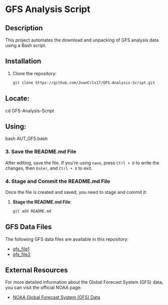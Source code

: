 # GFS Analysis Script

## Description
This project automates the download and unpacking of GFS analysis data using a Bash script.

## Installation
1. Clone the repository:
   ```bash
   git clone https://github.com/JuanCrls17/GFS-Analysis-Script.git

## Locate:
cd GFS-Analysis-Script


## Using:
bash AUT_GFS.bash <keyword>






### 3. **Save the README.md File**

After editing, save the file. If you're using `nano`, press `Ctrl + O` to write the changes, then `Enter`, and `Ctrl + X` to exit.

### 4. **Stage and Commit the README.md File**

Once the file is created and saved, you need to stage and commit it:

1. **Stage the README.md File**:
   ```bash
   git add README.md

## GFS Data Files

The following GFS data files are available in this repository:

- [gfs_file1](GFS_data/gfs_file1)
- [gfs_file2](GFS_data/gfs_file2)

## External Resources

For more detailed information about the Global Forecast System (GFS) data, you can visit the official NOAA page:

- [NOAA Global Forecast System (GFS) Data](https://www.ncei.noaa.gov/products/weather-climate-models/global-forecast)

